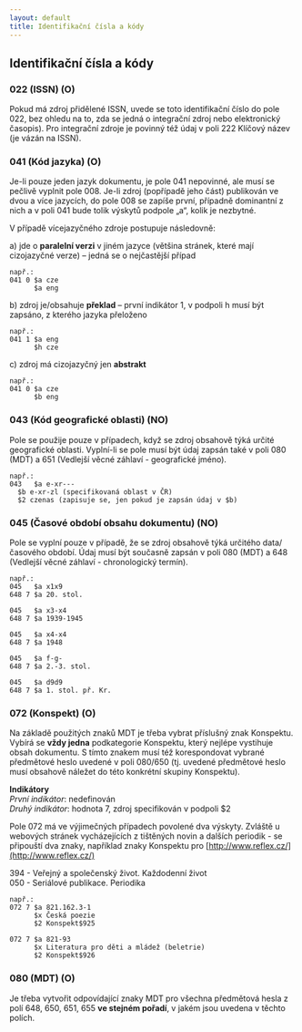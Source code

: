 ```yaml
---
layout: default
title: Identifikační čísla a kódy
---
```

## Identifikační čísla a kódy

### 022 (ISSN) (O)
Pokud má zdroj přidělené ISSN, uvede se toto identifikační číslo do pole 022, bez ohledu na to, zda se jedná o integrační zdroj nebo elektronický časopis). Pro integrační zdroje je povinný též údaj v poli 222 Klíčový název (je vázán na ISSN).


### 041 (Kód jazyka) (O)
Je-li pouze jeden jazyk dokumentu, je pole 041 nepovinné, ale musí se pečlivě vyplnit pole 008. Je-li zdroj (popřípadě jeho část) publikován ve dvou a více jazycích, do pole 008 se zapíše první, případně dominantní z nich a v poli 041 bude tolik výskytů podpole „a“, kolik je nezbytné.

V případě vícejazyčného zdroje postupuje následovně:  

a) jde o **paralelní verzi** v jiném jazyce (většina stránek, které mají cizojazyčné verze) – jedná se o nejčastější případ

  ```
  např.:
  041 0	$a cze
        $a eng
  ```
b) zdroj je/obsahuje **překlad** – první indikátor 1, v podpoli h musí být zapsáno, z kterého jazyka přeloženo
  ```
  např.:
  041 1	$a eng
        $h cze
  ```

c) zdroj má cizojazyčný jen **abstrakt**
  ```
  např.:
  041 0	$a cze
        $b eng
  ```

### 043 (Kód geografické oblasti) (NO)
Pole se použije pouze v případech, když se zdroj obsahově týká určité geografické oblasti. Vyplní-li se pole musí být údaj zapsán také v poli 080 (MDT) a  651 (Vedlejší věcné záhlaví - geografické jméno).
  ```
  např.:
  043	$a e-xr---
	$b e-xr-zl (specifikovaná oblast v ČR)
	$2 czenas (zapisuje se, jen pokud je zapsán údaj v $b)
  ```

### 045 (Časové období obsahu dokumentu) (NO)
Pole se vyplní pouze v případě, že se zdroj obsahově týká určitého data/časového období.
Údaj musí být současně zapsán v poli 080 (MDT) a 648 (Vedlejší věcné záhlaví - chronologický termín).

  ```
  např.:
  045	$a x1x9
  648 7	$a 20. stol.

  045	$a x3-x4
  648 7	$a 1939-1945

  045	$a x4-x4
  648 7	$a 1948

  045	$a f-g-
  648 7	$a 2.-3. stol.

  045	$a d9d9
  648 7	$a 1. stol. př. Kr.
  ```

### 072 (Konspekt) (O)
Na základě použitých znaků MDT je třeba vybrat příslušný znak Konspektu. Vybírá se **vždy jedna** podkategorie Konspektu, který nejlépe vystihuje obsah dokumentu. S tímto znakem musí též  korespondovat vybrané předmětové heslo uvedené v poli 080/650 (tj. uvedené předmětové heslo musí obsahově náležet do této konkrétní skupiny Konspektu).

**Indikátory**  
*První indikátor*: nedefinován  
*Druhý indikátor*: hodnota 7, zdroj specifikován v podpoli $2

Pole 072 má ve výjimečných případech povolené dva výskyty. Zvláště u webových stránek vycházejících z tištěných novin a dalších periodik - se připouští dva znaky, například znaky Konspektu pro [http://www.reflex.cz/](http://www.reflex.cz/)  

394 - Veřejný a společenský život. Každodenní život  
050 - Seriálové publikace. Periodika  

```
např.:
072 7 $a 821.162.3-1
      $x Česká poezie
      $2 Konspekt$925

072 7 $a 821-93
      $x Literatura pro děti a mládež (beletrie)
      $2 Konspekt$926
```
### 080 (MDT) (O)
Je třeba vytvořit odpovídající znaky MDT pro všechna předmětová hesla z polí 648, 650, 651, 655 **ve stejném pořadí**, v jakém jsou uvedena v těchto polích.
